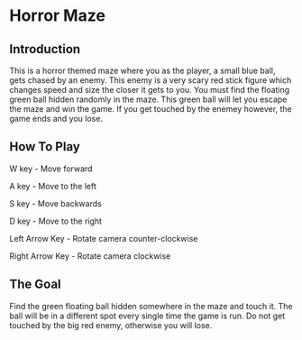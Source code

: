 # Horror Maze

## Introduction
This is a horror themed maze where you as the player, a small blue ball, gets chased by an enemy. This enemy is a very scary red stick figure which changes speed and size the closer it gets to you. You must find the floating green ball hidden randomly in the maze. This green ball will let you escape the maze and win the game. If you get touched by the enemey however, the game ends and you lose.

## How To Play

W key - Move forward

A key - Move to the left

S key - Move backwards

D key - Move to the right

Left Arrow Key - Rotate camera counter-clockwise

Right Arrow Key - Rotate camera clockwise

## The Goal

Find the green floating ball hidden somewhere in the maze and touch it. The ball will be in a different spot every single time the game is run. Do not get touched by the big red enemy, otherwise you will lose.
